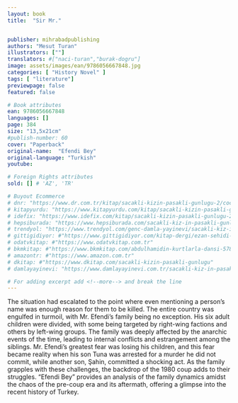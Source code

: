 ```yaml
---
layout: book
title:  "Sir Mr."


publisher: mihrabadpublishing
authors: "Mesut Turan"
illustrators: [""]
translators: #["naci-turan","burak-dogru"]
image: assets/images/ean/9786056667848.jpg
categories: [ "History Novel" ]
tags: [ "literature"]
previewpage: false
featured: false

# Book attributes
ean: 9786056667848
languages: []
page: 384
size: "13,5x21cm"
#publish-number: 60
cover: "Paperback"
original-name:  "Efendi Bey"
original-language: "Turkish"
youtube:

# Foreign Rights attributes
sold: [] # 'AZ', 'TR'

# Buyout Ecommerce
# dnr: "https://www.dr.com.tr/kitap/sacakli-kizin-pasakli-gunlugu-2/cocuk-ve-genclik/genclik-10-yas/roman-oyku/urunno=0001893059001"
# kitapyurdu: "https://www.kitapyurdu.com/kitap/sacakli-kizin-pasakli-gunlugu-2-/560122.html&filter_name=Sa%C3%A7akl%C4%B1+K%C4%B1z%27%C4%B1n+Pasakl%C4%B1+G%C3%BCnl%C3%BC%C4%9F%C3%BC+2"
# idefix: "https://www.idefix.com/kitap/sacakli-kizin-pasakli-gunlugu-2/cocuk-ve-genclik/genclik-10-yas/roman-oyku/urunno=0001893059001"
# hepsiburada: "https://www.hepsiburada.com/sacakli-kiz-in-pasakli-gunlugu-2-damla-yayinevi-p-HBV000012ER86"
# trendyol: "https://www.trendyol.com/genc-damla-yayinevi/sacakli-kiz-in-pasakli-gunlugu-2-p-54825777"
# gittigidiyor: #"https://www.gittigidiyor.com/kitap-dergi/ezan-sehidi-adnan-menderes_pdp_732728793"
# odatvkitap: #"https://www.odatvkitap.com.tr"
# bkmkitap: #"https://www.bkmkitap.com/abdulhamidin-kurtlarla-dansi-578226"
# amazontr: #"https://www.amazon.com.tr"
# dkitap: #"https://www.dkitap.com/sacakli-kizin-pasakli-gunlugu"
# damlayayinevi: "https://www.damlayayinevi.com.tr/sacakli-kiz-in-pasakli-gunlugu-2-bu-iste-bi-terslik-var"

# For adding excerpt add <!--more--> and break the line
---
```

The situation had escalated to the point where
even mentioning a person’s name was enough
reason for them to be killed. The entire country
was engulfed in turmoil, with Mr. Efendi’s family
being no exception. His six adult children were
divided, with some being targeted by right-wing
factions and others by left-wing groups. The family
was deeply affected by the anarchic events of the
time, leading to internal conflicts and estrangement
among the siblings. Mr. Efendi’s greatest fear was
losing his children, and this fear became reality
when his son Tuna was arrested for a murder he
did not commit, while another son, Şahin, committed a shocking act. As the family grapples with
these challenges, the backdrop of the 1980 coup
adds to their struggles. “Efendi Bey” provides an
analysis of the family dynamics amidst the chaos
of the pre-coup era and its aftermath, offering a
glimpse into the recent history of Turkey.
<!--more--> 


